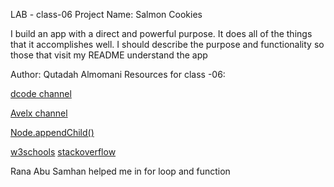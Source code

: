 LAB - class-06
Project Name: Salmon Cookies

I build an app with a direct and powerful purpose. It does all of the things that it accomplishes well. I should describe the purpose and functionality so those that visit my README understand the app

Author: Qutadah Almomani
 Resources for class -06:

 
 [dcode channel](https://www.youtube.com/channel/UCjX0FtIZBBVD3YoCcxnDC4g)



 [Avelx channel](https://www.youtube.com/channel/UCAFoT4MTlbGSXdJOaQrsbMg)


 [Node.appendChild()](https://www.codegrepper.com/)


 [w3schools](https://www.w3schools.com/)
 [stackoverflow](https://stackoverflow.com/)

Rana Abu Samhan helped me in for loop and function